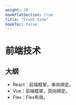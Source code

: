 ```yaml
---
weight: 30
bookFlatSection: true
title: "Front Side"
bookToc: false
---
```


# 前端技术

## 大纲

- React：前端框架，单向绑定。
- Vue：前端框架，双向绑定。
- Flex：Flex布局。

